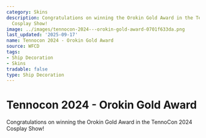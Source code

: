 ```yaml
---
category: Skins
description: Congratulations on winning the Orokin Gold Award in the TennoCon 2024
  Cosplay Show!
image: ../images/tennocon-2024---orokin-gold-award-0701f633da.png
last_updated: '2025-09-17'
name: Tennocon 2024 - Orokin Gold Award
source: WFCD
tags:
- Ship Decoration
- Skins
tradable: false
type: Ship Decoration
---
```


# Tennocon 2024 - Orokin Gold Award

Congratulations on winning the Orokin Gold Award in the TennoCon 2024 Cosplay Show!

